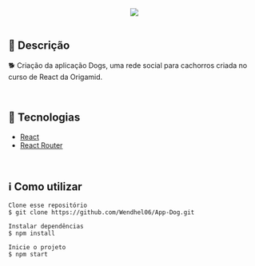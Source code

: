 <div align='center'>
  <img src="./logo_readme.png"/>
</div>

</br>

<h2>🔖 Descrição</h2>
<p>🐕 Criação da aplicação Dogs, uma rede social para cachorros criada no curso de React da Origamid.</p>

</br>

<h2>🚀 Tecnologias</h2>
<ul>
    <li><a href="https://create-react-app.dev/" target="_blank">React</a></li>
    <li><a href="https://reactrouter.com/" target="_blank">React Router</a></li>
</ul>

<br>

<h2>ℹ️ Como utilizar</h2>

    Clone esse repositório
    $ git clone https://github.com/Wendhel06/App-Dog.git

    Instalar dependências
    $ npm install

    Inicie o projeto
    $ npm start
